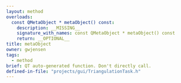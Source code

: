 ```yaml
---
layout: method
overloads:
  const QMetaObject * metaObject() const:
    description: __MISSING__
    signature_with_names: const QMetaObject * metaObject() const
    return: __OPTIONAL__
title: metaObject
owner: gwjensen
tags:
  - method
brief: QT auto-generated function. Don't directly call.
defined-in-file: "projects/gui/TriangulationTask.h"
---
```

